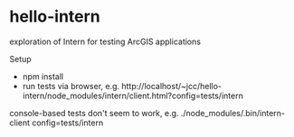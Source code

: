 # hello-intern
exploration of Intern for testing ArcGIS applications

Setup
* npm install
* run tests via browser, e.g. http://localhost/~jcc/hello-intern/node_modules/intern/client.html?config=tests/intern

console-based tests don't seem to work, e.g. ./node_modules/.bin/intern-client config=tests/intern
